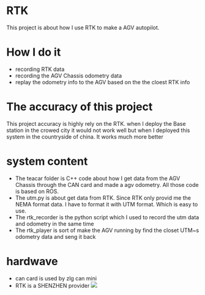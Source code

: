 # RTK
This project is about how I use RTK to make a AGV autopilot.


# How I do it
- recording RTK data 
- recording the AGV Chassis odometry data
- replay the odometry info to the AGV based on the the cloest RTK info

# The accuracy of this project
This project accuracy is highly rely on the RTK. when I deploy the Base station in the crowed city it would not work well
but when I deployed this system in the countryside of china. It works much more better

# system content  
- The teacar folder is C++ code about how I get data from the AGV Chassis through the CAN card and made a agv odometry.
  All those code is based on ROS.
- The utm.py is about get data from RTK. Since RTK only provid me the NEMA format data. I have to format it with UTM format.
  Which is easy to use.
- The rtk_recorder is the python script which I used to record the utm data and odometry in the same time
- The rtk_player is sort of make the AGV running by find the closet UTM~s odometry data and seng it back 


# hardwave
- can card is used by zlg can mini
- RTK is a SHENZHEN provider
![](picture/rtk.jpg)